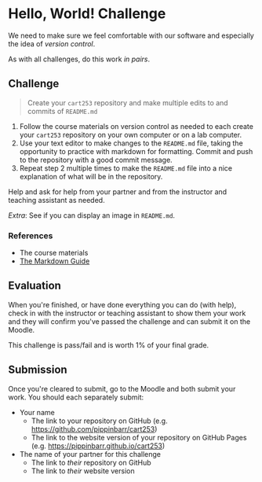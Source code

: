 # Hello, World! Challenge

We need to make sure we feel comfortable with our software and especially the idea of *version control*.

As with all challenges, do this work *in pairs*.

## Challenge

> Create your `cart253` repository and make multiple edits to and commits of `README.md`

1. Follow the course materials on version control as needed to each create your `cart253` repository on your own computer or on a lab computer.
2. Use your text editor to make changes to the `README.md` file, taking the opportunity to practice with markdown for formatting. Commit and push to the repository with a good commit message. 
3. Repeat step 2 multiple times to make the `README.md` file into a nice explanation of what will be in the repository.

Help and ask for help from your partner and from the instructor and teaching assistant as needed.

*Extra*: See if you can display an image in `README.md`.

### References

- The course materials
- [The Markdown Guide](https://www.markdownguide.org/)

## Evaluation

When you're finished, or have done everything you can do (with help), check in with the instructor or teaching assistant to show them your work and they will confirm you've passed the challenge and can submit it on the Moodle.

This challenge is pass/fail and is worth 1% of your final grade.

## Submission

Once you're cleared to submit, go to the Moodle and both submit your work. You should each separately submit:

- Your name
    - The link to your repository on GitHub (e.g. https://github.com/pippinbarr/cart253)
    - The link to the website version of your repository on GitHub Pages (e.g. https://pippinbarr.github.io/cart253)
- The name of your partner for this challenge
    - The link to *their* repository on GitHub
    - The link to *their* website version